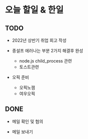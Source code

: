 # 오늘 할일 & 한일

## TODO

- 2022년 상반기 취업 회고 작성

- 종설프 에러나는 부분 2가지 해결후 완성

  - node.js child_process 관련
  - 토스트관련

- 오픽 준비

  - 오픽노잼
  - 여우오픽

## DONE

- 메일 확인 및 협의

- 메일 보내기
